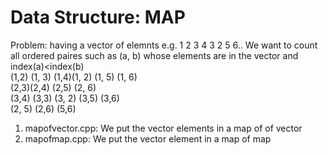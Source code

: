 # Data Structure: MAP 

Problem: having a vector of elemnts e.g. 1 2 3 4 3 2 5 6..  We want to count all ordered paires such as (a, b) whose elements are in the vector and index(a)<index(b)  
(1,2) (1, 3) (1,4)(1, 2) (1, 5) (1, 6)  
(2,3)(2,4) (2,5) (2, 6)  
(3,4) (3,3) (3, 2) (3,5) (3,6)  
(2, 5) (2,6)  (5,6)
1. mapofvector.cpp: We put the vector elements in a map of of vector
2. mapofmap.cpp: We put the vector element in a map of map

  

